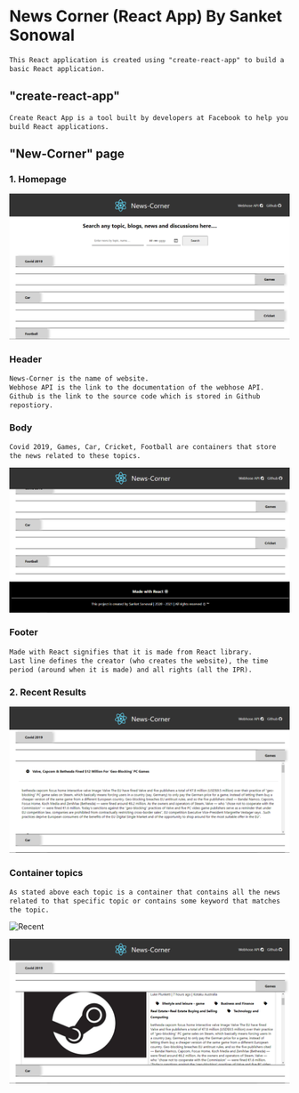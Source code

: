 # News Corner (React App) By Sanket Sonowal

    This React application is created using "create-react-app" to build a basic React application.

## "create-react-app"

    Create React App is a tool built by developers at Facebook to help you build React applications.

## "New-Corner" page

### 1. Homepage

![Homepage](https://github.com/KomeOn/news-corner/blob/e1785ebc51d6de45b839cb75b685463b20197d6a/pictures/Homepage1.png)

### Header

    News-Corner is the name of website.
    Webhose API is the link to the documentation of the webhose API.
    Github is the link to the source code which is stored in Github repostiory.

### Body

    Covid 2019, Games, Car, Cricket, Football are containers that store the news related to these topics.

![Homepage](https://github.com/KomeOn/news-corner/blob/e1785ebc51d6de45b839cb75b685463b20197d6a/pictures/Homepage2.png)

### Footer

    Made with React signifies that it is made from React library.
    Last line defines the creator (who creates the website), the time period (around when it is made) and all rights (all the IPR).

### 2. Recent Results

![Recent](https://github.com/KomeOn/news-corner/blob/e1785ebc51d6de45b839cb75b685463b20197d6a/pictures/Recent1.png)

### Container topics

    As stated above each topic is a container that contains all the news related to that specific topic or contains some keyword that matches the topic.

![Recent](phttps://github.com/KomeOn/news-corner/blob/e1785ebc51d6de45b839cb75b685463b20197d6a/pictures/Recent2.png)

![Recent](https://github.com/KomeOn/news-corner/blob/e1785ebc51d6de45b839cb75b685463b20197d6a/pictures/Recent3.png)
